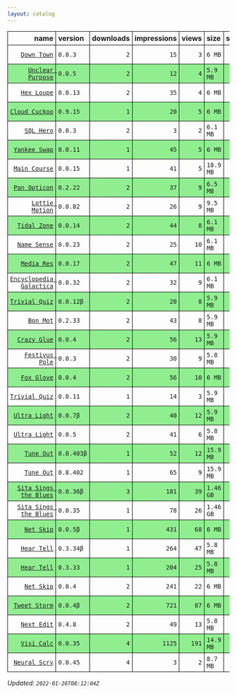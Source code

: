 ```yaml
---
layout: catalog
---
```


<style>
table {
    border-collapse: collapse;
}

td, th {
    border: 1px solid black;
}

th, td {
    padding: 5px;
}

tr:nth-child(even) {
    background-color: Lightgreen;
}
</style>


| name | version | downloads | impressions | views | size | stars | issues | date | category |
| ---: | :------ | --------: | ----------: | -----: | :--- | -----:| -----: | ---- | :------- |
| [`Down Town`](https://Down-Town.github.io/App/) | `0.0.3` | `2` | `15` | `3` | `6 MB` | `0` | `0` | `2022-01-25T00:49:11Z` | [`travel`](https://github.com/topics/appfair-travel)  |
| [`Unclear Purpose`](https://Unclear-Purpose.github.io/App/) | `0.0.5` | `2` | `12` | `4` | `5.9 MB` | `0` | `0` | `2022-01-25T00:48:27Z` | [`finance`](https://github.com/topics/appfair-finance)  |
| [`Hex Loupe`](https://Hex-Loupe.github.io/App/) | `0.0.13` | `2` | `35` | `4` | `6 MB` | `0` | `0` | `2022-01-24T23:39:49Z` | [`developer-tools`](https://github.com/topics/appfair-developer-tools)  |
| [`Cloud Cuckoo`](https://Cloud-Cuckoo.github.io/App/) | `0.9.15` | `1` | `20` | `5` | `6 MB` | `1` | `0` | `2022-01-24T16:40:05Z` | [`games`](https://github.com/topics/appfair-games)  |
| [`SQL Hero`](https://SQL-Hero.github.io/App/) | `0.0.3` | `2` | `3` | `2` | `6.1 MB` | `0` | `0` | `2022-01-24T16:11:25Z` | [`developer-tools`](https://github.com/topics/appfair-developer-tools)  |
| [`Yankee Swap`](https://Yankee-Swap.github.io/App/) | `0.0.11` | `1` | `45` | `5` | `6 MB` | `0` | `0` | `2022-01-24T14:24:10Z` | [`social-networking`](https://github.com/topics/appfair-social-networking)  |
| [`Main Course`](https://Main-Course.github.io/App/) | `0.0.15` | `1` | `41` | `5` | `18.9 MB` | `0` | `0` | `2022-01-24T14:09:10Z` | [`education`](https://github.com/topics/appfair-education)  |
| [`Pan Opticon`](https://Pan-Opticon.github.io/App/) | `0.2.22` | `2` | `37` | `9` | `6.5 MB` | `0` | `0` | `2022-01-24T11:51:13Z` | [`sports`](https://github.com/topics/appfair-sports)  |
| [`Lottie Motion`](https://Lottie-Motion.github.io/App/) | `0.0.82` | `2` | `26` | `9` | `9.5 MB` | `0` | `0` | `2022-01-24T05:38:00Z` | [`developer-tools`](https://github.com/topics/appfair-developer-tools)  |
| [`Tidal Zone`](https://Tidal-Zone.github.io/App/) | `0.0.14` | `2` | `44` | `8` | `6.1 MB` | `0` | `0` | `2022-01-24T05:28:32Z` | [`weather`](https://github.com/topics/appfair-weather)  |
| [`Name Sense`](https://Name-Sense.github.io/App/) | `0.0.23` | `2` | `25` | `10` | `6.1 MB` | `0` | `0` | `2022-01-24T04:09:31Z` | [`education`](https://github.com/topics/appfair-education)  |
| [`Media Res`](https://Media-Res.github.io/App/) | `0.0.17` | `2` | `47` | `11` | `6 MB` | `0` | `0` | `2022-01-24T04:09:17Z` | [`lifestyle`](https://github.com/topics/appfair-lifestyle)  |
| [`Encyclopedia Galactica`](https://Encyclopedia-Galactica.github.io/App/) | `0.0.32` | `2` | `32` | `9` | `6.1 MB` | `0` | `0` | `2022-01-24T02:35:43Z` | [`reference`](https://github.com/topics/appfair-reference)  |
| [`Trivial Quiz`](https://Trivial-Quiz.github.io/App/) | `0.0.12β` | `2` | `20` | `8` | `5.9 MB` | `0` | `0` | `2022-01-24T01:55:09Z` | [`games`](https://github.com/topics/appfair-games)  |
| [`Bon Mot`](https://Bon-Mot.github.io/App/) | `0.2.33` | `2` | `43` | `8` | `5.9 MB` | `1` | `0` | `2022-01-24T01:55:01Z` | [`reference`](https://github.com/topics/appfair-reference)  |
| [`Crazy Glue`](https://Crazy-Glue.github.io/App/) | `0.0.4` | `2` | `56` | `13` | `5.9 MB` | `0` | `0` | `2022-01-23T23:13:56Z` | [`graphics-design`](https://github.com/topics/appfair-graphics-design)  |
| [`Festivus Pole`](https://Festivus-Pole.github.io/App/) | `0.0.3` | `2` | `30` | `9` | `5.8 MB` | `0` | `0` | `2022-01-23T23:13:54Z` | [`entertainment`](https://github.com/topics/appfair-entertainment)  |
| [`Fox Glove`](https://Fox-Glove.github.io/App/) | `0.0.4` | `2` | `56` | `10` | `6 MB` | `0` | `0` | `2022-01-23T23:13:52Z` | [`utilities`](https://github.com/topics/appfair-utilities)  |
| [`Trivial Quiz`](https://Trivial-Quiz.github.io/App/) | `0.0.11` | `1` | `14` | `3` | `5.9 MB` | `0` | `0` | `2022-01-21T14:55:04Z` | [`games`](https://github.com/topics/appfair-games)  |
| [`Ultra Light`](https://Ultra-Light.github.io/App/) | `0.0.7β` | `2` | `40` | `12` | `5.9 MB` | `0` | `0` | `2022-01-21T14:04:24Z` | [`news`](https://github.com/topics/appfair-news)  |
| [`Ultra Light`](https://Ultra-Light.github.io/App/) | `0.0.5` | `2` | `41` | `6` | `5.8 MB` | `0` | `0` | `2022-01-20T03:44:45Z` | [`news`](https://github.com/topics/appfair-news)  |
| [`Tune Out`](https://Tune-Out.github.io/App/) | `0.8.403β` | `1` | `52` | `12` | `15.9 MB` | `0` | `0` | `2022-01-18T14:58:21Z` | [`music`](https://github.com/topics/appfair-music)  |
| [`Tune Out`](https://Tune-Out.github.io/App/) | `0.8.402` | `1` | `65` | `9` | `15.9 MB` | `0` | `0` | `2022-01-17T18:20:48Z` | [`music`](https://github.com/topics/appfair-music)  |
| [`Sita Sings the Blues`](https://Sita-Sings-the-Blues.github.io/App/) | `0.0.36β` | `3` | `181` | `39` | `1.46 GB` | `0` | `0` | `2022-01-15T15:28:06Z` | [`video`](https://github.com/topics/appfair-video)  |
| [`Sita Sings the Blues`](https://Sita-Sings-the-Blues.github.io/App/) | `0.0.35` | `1` | `78` | `26` | `1.46 GB` | `0` | `0` | `2022-01-12T12:53:04Z` | [`video`](https://github.com/topics/appfair-video)  |
| [`Net Skip`](https://Net-Skip.github.io/App/) | `0.0.5β` | `1` | `431` | `68` | `6 MB` | `0` | `0` | `2022-01-10T00:38:53Z` | [`productivity`](https://github.com/topics/appfair-productivity)  |
| [`Hear Tell`](https://Hear-Tell.github.io/App/) | `0.3.34β` | `1` | `264` | `47` | `5.8 MB` | `0` | `0` | `2022-01-10T00:38:44Z` | [`healthcare-fitness`](https://github.com/topics/appfair-healthcare-fitness)  |
| [`Hear Tell`](https://Hear-Tell.github.io/App/) | `0.3.33` | `1` | `204` | `25` | `5.8 MB` | `0` | `0` | `2022-01-04T16:25:01Z` | [`healthcare-fitness`](https://github.com/topics/appfair-healthcare-fitness)  |
| [`Net Skip`](https://Net-Skip.github.io/App/) | `0.0.4` | `2` | `241` | `22` | `6 MB` | `0` | `0` | `2022-01-03T22:19:38Z` | [`productivity`](https://github.com/topics/appfair-productivity)  |
| [`Tweet Storm`](https://Tweet-Storm.github.io/App/) | `0.0.4β` | `2` | `721` | `87` | `6 MB` | `0` | `0` | `2021-12-31T03:43:02Z` | [`social-networking`](https://github.com/topics/appfair-social-networking)  |
| [`Next Edit`](https://Next-Edit.github.io/App/) | `0.4.8` | `2` | `49` | `13` | `5.8 MB` | `0` | `0` | `2021-12-06T03:02:59Z` | [`productivity`](https://github.com/topics/appfair-productivity)  |
| [`Visi Calc`](https://Visi-Calc.github.io/App/) | `0.0.35` | `4` | `1125` | `191` | `14.9 MB` | `0` | `0` | `2021-12-04T14:58:06Z` | [`business`](https://github.com/topics/appfair-business)  |
| [`Neural Scry`](https://Neural-Scry.github.io/App/) | `0.0.45` | `4` | `3` | `2` | `8.7 MB` | `0` | `0` | `2021-12-04T02:37:55Z` | [`medical`](https://github.com/topics/appfair-medical)  |
 
_Updated: `2022-01-26T08:12:04Z`_
